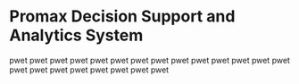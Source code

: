 # Promax Decision Support and Analytics System
pwet pwet pwet pwet pwet pwet pwet pwet pwet pwet pwet pwet pwet pwet pwet pwet pwet pwet pwet pwet pwet pwet
